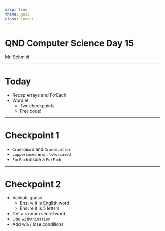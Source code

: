 ```yaml
---
marp: true
theme: gaia
class: invert
---
```


# QND Computer Science Day 15
Mr. Schmidt

--- 

# Today

- Recap Arrays and ForEach
- Wordle!
  - Two checkpoints
  - Free code!

---

# Checkpoint 1

- `GradedWord` and `GradedLetter`
- `.uppercased` and `.lowercased`
- `ForEach` inside a `ForEach`

---

# Checkpoint 2

- Validate guess
  - Ensure it is English word
  - Ensure it is 5 letters
- Get a random secret word
- Use `withAnimation`
- Add win / lose conditions